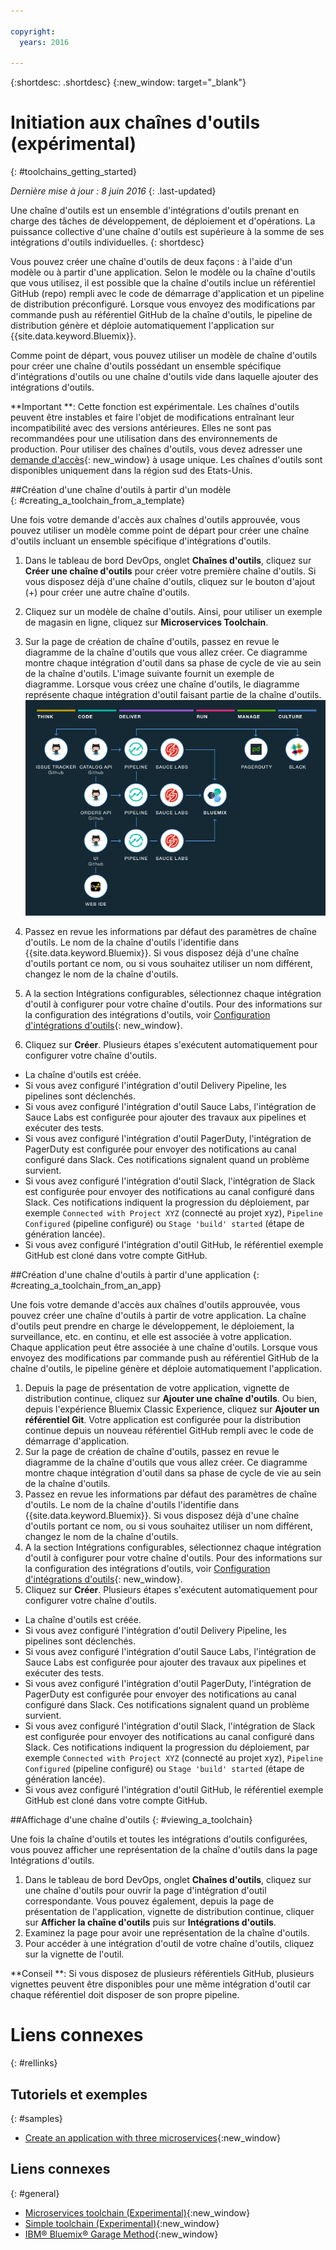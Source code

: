 ```yaml
---

copyright:
  years: 2016

---
```

 
{:shortdesc: .shortdesc}
{:new_window: target="_blank"}

# Initiation aux chaînes d'outils (expérimental)
{: #toolchains_getting_started}

*Dernière mise à jour : 8 juin 2016*
{: .last-updated}  

Une chaîne d'outils est un ensemble d'intégrations d'outils prenant en charge des tâches de développement, de déploiement et d'opérations. La puissance collective d'une chaîne d'outils est supérieure à la somme de ses intégrations d'outils individuelles.
{: shortdesc}

Vous pouvez créer une chaîne d'outils de deux façons : à l'aide d'un modèle ou à partir d'une application. Selon le modèle ou la chaîne d'outils que vous utilisez, il est possible que la chaîne d'outils inclue un référentiel GitHub (repo) rempli avec le code de démarrage d'application et un pipeline de distribution préconfiguré. Lorsque vous envoyez des modifications par commande push au référentiel GitHub de la chaîne d'outils, le pipeline de distribution génère et déploie automatiquement l'application sur {{site.data.keyword.Bluemix}}.

Comme point de départ, vous pouvez utiliser un modèle de chaîne d'outils pour créer une chaîne d'outils possédant un ensemble spécifique d'intégrations d'outils ou une chaîne d'outils vide dans laquelle ajouter des intégrations d'outils. 

**Important **: Cette fonction est expérimentale. Les chaînes d'outils peuvent être instables et faire l'objet de modifications entraînant leur incompatibilité avec des versions antérieures. Elles ne sont pas recommandées pour une utilisation dans des environnements de production. Pour utiliser des chaînes d'outils, vous devez adresser une [demande d'accès](https://new-console.ng.bluemix.net/devops?cm_mmc=IBMBluemixGarageMethod-_-MethodSite-_-10-19-15::12-31-18-_-toolchains-welcome-page){: new_window} à usage unique.  Les chaînes d'outils sont disponibles uniquement dans la région sud des Etats-Unis. 


##Création d'une chaîne d'outils à partir d'un modèle   
{: #creating_a_toolchain_from_a_template}

Une fois votre demande d'accès aux chaînes d'outils approuvée, vous pouvez utiliser un modèle comme point de départ pour créer une chaîne d'outils incluant un ensemble spécifique d'intégrations d'outils. 

1. Dans le tableau de bord DevOps, onglet **Chaînes d'outils**, cliquez sur **Créer une chaîne d'outils** pour créer votre première chaîne d'outils. Si vous disposez déjà d'une chaîne d'outils, cliquez sur le bouton d'ajout (+) pour créer une autre chaîne d'outils. 
1. Cliquez sur un modèle de chaîne d'outils. Ainsi, pour utiliser un exemple de magasin en ligne, cliquez sur **Microservices Toolchain**. 
1. Sur la page de création de chaîne d'outils, passez en revue le diagramme de la chaîne d'outils que vous allez créer. Ce diagramme montre chaque intégration d'outil dans sa phase de cycle de vie au sein de la chaîne d'outils. L'image suivante fournit un exemple de diagramme. Lorsque vous créez une chaîne d'outils, le diagramme représente chaque intégration d'outil faisant partie de la chaîne d'outils.
![Diagramme de chaîne d'outils](images/toolchain_diagram.png)

1. Passez en revue les informations par défaut des paramètres de chaîne d'outils. Le nom de la chaîne d'outils l'identifie dans {{site.data.keyword.Bluemix}}. Si vous disposez déjà d'une chaîne d'outils portant ce nom, ou si vous souhaitez utiliser un nom différent, changez le nom de la chaîne d'outils.   
1. A la section Intégrations configurables, sélectionnez chaque intégration d'outil à configurer pour votre chaîne d'outils. Pour des informations sur la configuration des intégrations d'outils, voir [Configuration d'intégrations d'outils](../toolchains/toolchains_integrations.html){: new_window}.
1. Cliquez sur **Créer**. Plusieurs étapes s'exécutent automatiquement pour configurer votre chaîne d'outils. 

 * La chaîne d'outils est créée. 
 * Si vous avez configuré l'intégration d'outil Delivery Pipeline, les pipelines sont déclenchés. 
 * Si vous avez configuré l'intégration d'outil Sauce Labs, l'intégration de Sauce Labs est configurée pour ajouter des travaux aux pipelines et exécuter des tests.
 * Si vous avez configuré l'intégration d'outil PagerDuty, l'intégration de PagerDuty est configurée pour envoyer des notifications au canal configuré dans Slack. Ces notifications signalent quand un problème survient. 
 * Si vous avez configuré l'intégration d'outil Slack, l'intégration de Slack est configurée pour envoyer des notifications au canal configuré dans Slack. Ces notifications indiquent la progression du déploiement, par exemple `Connected with Project XYZ` (connecté au projet xyz), `Pipeline Configured` (pipeline configuré) ou `Stage 'build' started` (étape de génération lancée).
 * Si vous avez configuré l'intégration d'outil GitHub, le référentiel exemple GitHub est cloné dans votre compte GitHub. 


##Création d'une chaîne d'outils à partir d'une application
{: #creating_a_toolchain_from_an_app}

Une fois votre demande d'accès aux chaînes d'outils approuvée, vous pouvez créer une chaîne d'outils à partir de votre application. La chaîne d'outils peut prendre en charge le développement, le déploiement, la surveillance, etc. en continu, et elle est associée à votre application. Chaque application peut être associée à une chaîne d'outils. Lorsque vous envoyez des modifications par commande push au référentiel GitHub de la chaîne d'outils, le pipeline génère et déploie automatiquement l'application.   

1. Depuis la page de présentation de votre application, vignette de distribution continue, cliquez sur **Ajouter une chaîne d'outils**. Ou bien, depuis l'expérience Bluemix Classic Experience, cliquez sur **Ajouter un référentiel Git**. Votre application est configurée pour la distribution continue depuis un nouveau référentiel GitHub rempli avec le code de démarrage d'application. 
1. Sur la page de création de chaîne d'outils, passez en revue le diagramme de la chaîne d'outils que vous allez créer. Ce diagramme montre chaque intégration d'outil dans sa phase de cycle de vie au sein de la chaîne d'outils. 
1. Passez en revue les informations par défaut des paramètres de chaîne d'outils. Le nom de la chaîne d'outils l'identifie dans {{site.data.keyword.Bluemix}}. Si vous disposez déjà d'une chaîne d'outils portant ce nom, ou si vous souhaitez utiliser un nom différent, changez le nom de la chaîne d'outils. 
1. A la section Intégrations configurables, sélectionnez chaque intégration d'outil à configurer pour votre chaîne d'outils. Pour des informations sur la configuration des intégrations d'outils, voir [Configuration d'intégrations d'outils](../toolchains/toolchains_integrations.html){: new_window}.
1. Cliquez sur **Créer**. Plusieurs étapes s'exécutent automatiquement pour configurer votre chaîne d'outils. 

 * La chaîne d'outils est créée. 
 * Si vous avez configuré l'intégration d'outil Delivery Pipeline, les pipelines sont déclenchés. 
 * Si vous avez configuré l'intégration d'outil Sauce Labs, l'intégration de Sauce Labs est configurée pour ajouter des travaux aux pipelines et exécuter des tests.
 * Si vous avez configuré l'intégration d'outil PagerDuty, l'intégration de PagerDuty est configurée pour envoyer des notifications au canal configuré dans Slack. Ces notifications signalent quand un problème survient. 
 * Si vous avez configuré l'intégration d'outil Slack, l'intégration de Slack est configurée pour envoyer des notifications au canal configuré dans Slack. Ces notifications indiquent la progression du déploiement, par exemple `Connected with Project XYZ` (connecté au projet xyz), `Pipeline Configured` (pipeline configuré) ou `Stage 'build' started` (étape de génération lancée).
 * Si vous avez configuré l'intégration d'outil GitHub, le référentiel exemple GitHub est cloné dans votre compte GitHub. 

 
##Affichage d'une chaîne d'outils
{: #viewing_a_toolchain}

Une fois la chaîne d'outils et toutes les intégrations d'outils configurées, vous pouvez afficher une représentation de la chaîne d'outils dans la page Intégrations d'outils. 

1. Dans le tableau de bord DevOps, onglet **Chaînes d'outils**, cliquez sur une chaîne d'outils pour ouvrir la page d'intégration d'outil correspondante. Vous pouvez également, depuis la page de présentation de l'application, vignette de distribution continue, cliquer sur **Afficher la chaîne d'outils** puis sur **Intégrations d'outils**.
1. Examinez la page pour avoir une représentation de la chaîne d'outils. 
1. Pour accéder à une intégration d'outil de votre chaîne d'outils, cliquez sur la vignette de l'outil. 
 
 **Conseil **: Si vous disposez de plusieurs référentiels GitHub, plusieurs vignettes peuvent être disponibles pour une même intégration d'outil car chaque référentiel doit disposer de son propre pipeline.


 <!-- The toolchain in the following image is an example. When you create your own toolchain, the visual representation of the toolchain shows the tool integrations that you configure.
![Sample toolchain](images/toolchain.png) -->


# Liens connexes
{: #rellinks}

## Tutoriels et exemples
{: #samples}

* [Create an application with three microservices](https://www.ibm.com/devops/method/tutorials/tutorial_microservices_part1){:new_window}

## Liens connexes
{: #general}

* [Microservices toolchain (Experimental)](https://www.ibm.com/devops/method/toolchains/microservices_toolchain){:new_window}
* [Simple toolchain (Experimental)](https://www.ibm.com/devops/method/toolchains/simple_toolchain){:new_window}
* [IBM&reg; Bluemix&reg; Garage Method](https://www.ibm.com/devops/method){:new_window}
